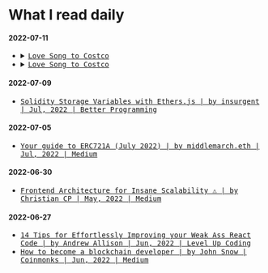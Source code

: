 <h1>What I read daily</h1><section id="reading-list-2022-07-11"><h4>2022-07-11</h4><ul><li><details>
    <summary><samp><a href="https://longreads.com/2022/06/16/love-song-to-costco/" target="_blank">Love Song to&nbsp;Costco</a></samp></summary>
    <samp><p>"In the great halls of Costco, two of our greatest fears are assuaged — that of not having enough, and that of not being enough."</p><samp>
  </samp></samp></details></li><li><details>
    <summary><samp><a href="https://longreads.com/2022/06/16/love-song-to-costco/" target="_blank">Love Song to&nbsp;Costco</a></samp></summary>
    <samp><p>"In the great halls of Costco, two of our greatest fears are assuaged — that of not having enough, and that of not being enough."</p><samp>
  </samp></samp></details></li></ul></section><section id="reading-list-2022-07-09"><h4>2022-07-09</h4><ul><li><samp><a href="https://medium.com/better-programming/solidity-storage-variables-with-ethers-js-ca3c7e2c2a64" target="_blank">Solidity Storage Variables with Ethers.js | by insurgent | Jul, 2022 | Better Programming</a></samp></li></ul></section><section id="reading-list-2022-07-05"><h4>2022-07-05</h4><ul><li><samp><a href="https://medium.com/@dumbnamenumbers/your-guide-to-erc721a-july-2022-f81f0be84a54" target="_blank">Your guide to ERC721A (July 2022) | by middlemarch.eth | Jul, 2022 | Medium</a></samp></li></ul></section><section id="reading-list-2022-06-30"><h4>2022-06-30</h4><ul><li><samp><a href="https://sir-christiancp.medium.com/frontend-architecture-for-insane-scalability-%EF%B8%8F-a2081434295c" target="_blank">Frontend Architecture for Insane Scalability ⚠️ | by Christian CP | May, 2022 | Medium</a></samp></li></ul></section><section id="reading-list-2022-06-27"><h4>2022-06-27</h4><ul><li><samp><a href="https://medium.com/gitconnected/14-tips-for-effortlessly-improving-your-weak-ass-react-code-4aea5500559c" target="_blank">14 Tips for Effortlessly Improving your Weak Ass React Code | by Andrew Allison | Jun, 2022 | Level Up Coding</a></samp></li><li><samp><a href="https://medium.com/coinmonks/how-to-become-a-blockchain-developer-7784cb8d357d" target="_blank">How to become a blockchain developer | by John Snow | Coinmonks | Jun, 2022 | Medium</a></samp></li></ul></section>
